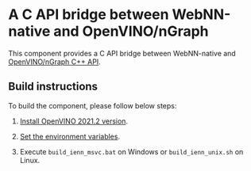 # A C API bridge between WebNN-native and OpenVINO/nGraph

This component provides a C API bridge between WebNN-native and [OpenVINO/nGraph C++ API](https://docs.openvinotoolkit.org/latest/openvino_docs_nGraph_DG_build_function.html).

## Build instructions

To build the component, please follow below steps:

1. [Install OpenVINO 2021.2 version](https://docs.openvinotoolkit.org/2021.2/openvino_docs_install_guides_installing_openvino_linux.html#install-openvino).

2. [Set the environment variables](https://docs.openvinotoolkit.org/2021.2/openvino_docs_install_guides_installing_openvino_linux.html#set-the-environment-variables).

3. Execute `build_ienn_msvc.bat` on Windows or `build_ienn_unix.sh` on Linux.

